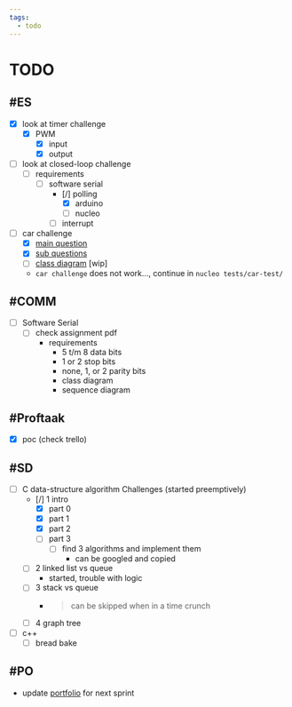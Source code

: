 ```yaml
---
tags:
  - todo
---
```


# TODO

## #ES

- [x] look at timer challenge
  - [x] PWM
    - [x] input
    - [x] output
- [ ] look at closed-loop challenge
  - [ ] requirements
    - [ ] software serial
      - [/] polling
        - [x] arduino
        - [ ] nucleo
      - [ ] interrupt
- [ ] car challenge
  - [x] [main question](<ES/notes.md#main question>)
  - [x] [sub questions](<ES/notes.md#sub questions>)
  - [ ] [class diagram](<../ES/car challenge/class diagram.md>) [wip]
  - `car challenge` does not work..., continue in `nucleo tests/car-test/`

## #COMM

- [ ] Software Serial
  - [ ] check assignment pdf
    - requirements
      - 5 t/m 8 data bits
      - 1 or 2 stop bits
      - none, 1, or 2 parity bits
      - class diagram
      - sequence diagram

## #Proftaak

- [x] poc (check trello)

## #SD

- [ ] C data-structure algorithm Challenges (started preemptively)
  - [/] 1 intro
    - [x] part 0
    - [x] part 1
    - [x] part 2
    - [ ] part 3
      - [ ] find 3 algorithms and implement them
        - can be googled and copied
  - [ ] 2 linked list vs queue
    - started, trouble with logic
  - [ ] 3 stack vs queue
    - > can be skipped when in a time crunch
  - [ ] 4 graph tree
- [ ] c++
  - [ ] bread bake

## #PO

- update [portfolio](<https://fhict.instructure.com/accounts/1/external_tools/23360?launch_type=global_navigation>) for next sprint
